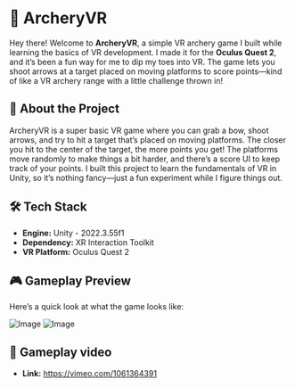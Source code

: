 # 🎯 ArcheryVR 

Hey there! Welcome to **ArcheryVR**, a simple VR archery game I built while learning the basics of VR development. I made it for the **Oculus Quest 2**, and it’s been a fun way for me to dip my toes into VR. The game lets you shoot arrows at a target placed on moving platforms to score points—kind of like a VR archery range with a little challenge thrown in!

## 🌟 About the Project
ArcheryVR is a super basic VR game where you can grab a bow, shoot arrows, and try to hit a target that’s placed on moving platforms. The closer you hit to the center of the target, the more points you get! The platforms move randomly to make things a bit harder, and there’s a score UI to keep track of your points. I built this project to learn the fundamentals of VR in Unity, so it’s nothing fancy—just a fun experiment while I figure things out.

## 🛠️ Tech Stack  

- **Engine:** Unity - 2022.3.55f1
- **Dependency:**  XR Interaction Toolkit
- **VR Platform:**  Oculus Quest 2

## 🎮 Gameplay Preview
Here’s a quick look at what the game looks like:

![Image](https://github.com/user-attachments/assets/bf494485-937a-4370-9a77-fbb384007f41)
![Image](https://github.com/user-attachments/assets/961c5ab2-36c5-412a-8e11-9c652226adb6)

## 🎥 Gameplay video
- **Link:** https://vimeo.com/1061364391 
